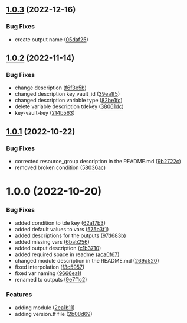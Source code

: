 ## [1.0.3](https://github.com/data-platform-hq/terraform-azurerm-mssql-server/compare/v1.0.2...v1.0.3) (2022-12-16)


### Bug Fixes

* create output name ([05daf25](https://github.com/data-platform-hq/terraform-azurerm-mssql-server/commit/05daf25af1a498e8684d0063e3594ce340c18fd5))

## [1.0.2](https://github.com/data-platform-hq/terraform-azurerm-mssql-server/compare/v1.0.1...v1.0.2) (2022-11-14)


### Bug Fixes

* change description ([f6f3e5b](https://github.com/data-platform-hq/terraform-azurerm-mssql-server/commit/f6f3e5b68abfafe5e0fc4128e4d22bbe88c78702))
* changed description key_vault_id ([39ea1f5](https://github.com/data-platform-hq/terraform-azurerm-mssql-server/commit/39ea1f54ee2a5cf2d926fbc9af8f0b3fe05767ff))
* changed description variable type ([82be1fc](https://github.com/data-platform-hq/terraform-azurerm-mssql-server/commit/82be1fc5f292229c213395c174e28d138be6751a))
* delete variable description tdekey ([38061dc](https://github.com/data-platform-hq/terraform-azurerm-mssql-server/commit/38061dcdd950dcf561c2e496bcb608c8339f6b95))
* key-vault-key ([214b563](https://github.com/data-platform-hq/terraform-azurerm-mssql-server/commit/214b56329594da1422a5169de7dc037ca66cc8b0))

## [1.0.1](https://github.com/data-platform-hq/terraform-azurerm-mssql-server/compare/v1.0.0...v1.0.1) (2022-10-22)


### Bug Fixes

* corrected resource_group description in the README.md ([9b2722c](https://github.com/data-platform-hq/terraform-azurerm-mssql-server/commit/9b2722c02858c112f3802de70423b78ce87a540e))
* removed broken condition ([58036ac](https://github.com/data-platform-hq/terraform-azurerm-mssql-server/commit/58036ace626980c4f0178478b29fc830a9a5026a))

# 1.0.0 (2022-10-20)


### Bug Fixes

* added condition to tde key ([62a17b3](https://github.com/data-platform-hq/terraform-azurerm-mssql-server/commit/62a17b36f8ee615c18075ed24a4cb3148a71d96a))
* added default values to vars ([575b3f1](https://github.com/data-platform-hq/terraform-azurerm-mssql-server/commit/575b3f1735659c66162d148be949d95f0f1b123f))
* added descriptions for the outputs ([97d683b](https://github.com/data-platform-hq/terraform-azurerm-mssql-server/commit/97d683be9f5d3bd9740e1e1f1e6cab752090baa6))
* added missing vars ([6bab256](https://github.com/data-platform-hq/terraform-azurerm-mssql-server/commit/6bab2568ecaa919ad23a3bbaf286523a51c2792c))
* added output description ([c1b3710](https://github.com/data-platform-hq/terraform-azurerm-mssql-server/commit/c1b3710a3bd7f213ec54bbdf785adecff3d063b7))
* added required space in readme ([aca0f67](https://github.com/data-platform-hq/terraform-azurerm-mssql-server/commit/aca0f671661cae398fe8fc618460e2ba51b5e91f))
* changed module description in the README.md ([269d520](https://github.com/data-platform-hq/terraform-azurerm-mssql-server/commit/269d5209aac9d3bd53a28162c039d0265cfe8bb3))
* fixed interpolation ([f3c5957](https://github.com/data-platform-hq/terraform-azurerm-mssql-server/commit/f3c5957479e3623dce830e36f2cffca3cdb5ca57))
* fixed var naming ([9666ea1](https://github.com/data-platform-hq/terraform-azurerm-mssql-server/commit/9666ea1b8bbb253aef9dbfb07e62341d85d5212f))
* renamed to outputs ([9e7f1c2](https://github.com/data-platform-hq/terraform-azurerm-mssql-server/commit/9e7f1c2c28ed20b20697c8a95a24d4b3e6e14da9))


### Features

* adding module ([2ea1b11](https://github.com/data-platform-hq/terraform-azurerm-mssql-server/commit/2ea1b11356911d59d0e496b34f074c46acec9d02))
* adding version.tf file ([2b08d69](https://github.com/data-platform-hq/terraform-azurerm-mssql-server/commit/2b08d691f98c63fef34fb5a8d33a63c065ea5c73))
